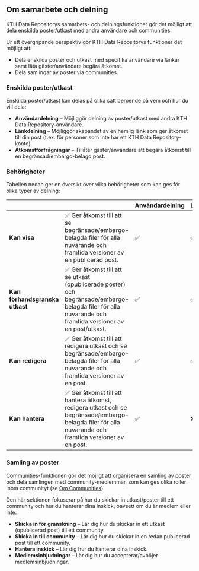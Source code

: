 ## Om samarbete och delning

KTH Data Repositorys samarbets- och delningsfunktioner gör det möjligt att dela enskilda poster/utkast med andra användare och communities.

Ur ett övergripande perspektiv gör KTH Data Repositorys funktioner det möjligt att:

- Dela enskilda poster och utkast med specifika användare via länkar samt låta gäster/användare begära åtkomst.
- Dela samlingar av poster via communities.

### Enskilda poster/utkast

Enskilda poster/utkast kan delas på olika sätt beroende på vem och hur du vill dela:

- **Användardelning** – Möjliggör delning av poster/utkast med andra KTH Data Repository-användare.
- **Länkdelning** – Möjliggör skapandet av en hemlig länk som ger åtkomst till din post (t.ex. för personer som inte har ett KTH Data Repository-konto).
- **Åtkomstförfrågningar** – Tillåter gäster/användare att begära åtkomst till en begränsad/embargo-belagd post.

### Behörigheter

Tabellen nedan ger en översikt över vilka behörigheter som kan ges för olika typer av delning:

|  |             | Användardelning | Länkdelning | Åtkomstförfrågningar |
|--|-------------|-----------------|-------------|----------------------|
| **Kan visa**     | ✅ Ger åtkomst till att se begränsade/embargo-belagda filer för alla nuvarande och framtida versioner av en publicerad post. | ✅ | ✅ | ✅ |
| **Kan förhandsgranska utkast** | ✅ Ger åtkomst till att se utkast (opublicerade poster) och begränsade/embargo-belagda filer för alla nuvarande och framtida versioner av en post/utkast. | ✅ | ✅ | ❌ |
| **Kan redigera** | ✅ Ger åtkomst till att redigera utkast och se begränsade/embargo-belagda filer för alla nuvarande och framtida versioner av en post. | ✅ | ✅ | ❌ |
| **Kan hantera**  | ✅ Ger åtkomst till att hantera åtkomst, redigera utkast och se begränsade/embargo-belagda filer för alla nuvarande och framtida versioner av en post. | ✅ | ❌ | ❌ |

### Samling av poster

Communities-funktionen gör det möjligt att organisera en samling av poster och dela samlingen med community-medlemmar, som kan ges olika roller inom communityt (se [Om Communities](../communities/about_communities.md)).

Den här sektionen fokuserar på hur du skickar in utkast/poster till ett community och hur du hanterar dina inskick, oavsett om du är medlem eller inte:

- **Skicka in för granskning** – Lär dig hur du skickar in ett utkast (opublicerad post) till ett community.
- **Skicka in till community** – Lär dig hur du skickar in en redan publicerad post till ett community.
- **Hantera inskick** – Lär dig hur du hanterar dina inskick.
- **Medlemsinbjudningar** – Lär dig hur du accepterar/avböjer medlemsinbjudningar.
